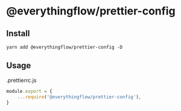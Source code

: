 # @everythingflow/prettier-config

## Install

```shell
yarn add @everythingflow/prettier-config -D
```

## Usage

.prettierrc.js

```javascript
module.export = {
    ...require('@everythingflow/prettier-config'),
}
```